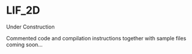 # LIF_2D

Under Construction

Commented code and compilation instructions together with sample files coming soon...
